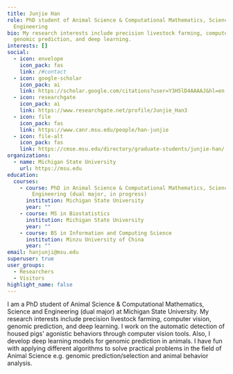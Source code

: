 ```yaml
---
title: Junjie Han
role: PhD student of Animal Science & Computational Mathematics, Science and
  Engineering
bio: My research interests include precision livestock farming, computer vision,
  genomic prediction, and deep learning.
interests: []
social:
  - icon: envelope
    icon_pack: fas
    link: /#contact
  - icon: google-scholar
    icon_pack: ai
    link: https://scholar.google.com/citations?user=Y3H5lD4AAAAJ&hl=en
  - icon: researchgate
    icon_pack: ai
    link: https://www.researchgate.net/profile/Junjie_Han3
  - icon: file
    icon_pack: fas
    link: https://www.canr.msu.edu/people/han-junjie
  - icon: file-alt
    icon_pack: fas
    link: https://cmse.msu.edu/directory/graduate-students/junjie-han/
organizations:
  - name: Michigan State University
    url: https://msu.edu
education:
  courses:
    - course: PhD in Animal Science & Computational Mathematics, Science and
        Engineering (dual major, in progress)
      institution: Michigan State University
      year: ""
    - course: MS in Biostatistics
      institution: Michigan State University
      year: ""
    - course: BS in Information and Computing Science
      institution: Minzu University of China
      year: ""
email: hanjunji@msu.edu
superuser: true
user_groups:
  - Researchers
  - Visitors
highlight_name: false
---
```

I am a PhD student of Animal Science & Computational Mathematics, Science and Engineering (dual major) at Michigan State University. My research interests include precision livestock farming, computer vision, genomic prediction, and deep learning. I work on the automatic detection of housed pigs' agonistic behaviors through computer vision tools. Also, I develop deep learning models for genomic prediction in animals. I have fun with applying different algorithms to solve practical problems in the field of Animal Science e.g. genomic prediction/selection and animal behavior analysis.